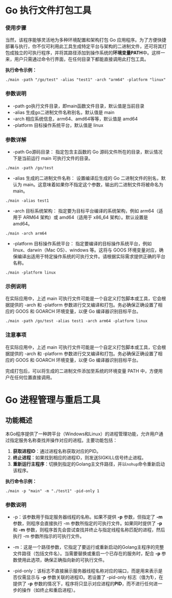 # Go 执行文件打包工具

### 使用步骤

当然，该程序能够灵活地为多种环境配置和架构打包 Go 应用程序。为了方便快捷部署与执行，你不仅可利用此工具生成特定平台与架构的二进制文件，还可将其打包成独立的可执行程序，并将其路径添加到操作系统的**环境变量PATH**中。这样一来，用户只需通过命令行界面，在任何目录下都能直接调用此打包工具。

**执行命令示例：**

```shell
./main -path "/go/test" -alias "test1" -arch "arm64" -platform "linux"
```

### 参数说明

- -path go执行文件目录，即main函数文件目录，默认值是当前目录
- -alias 生成go二进制文件名称别名，默认值是 main
- -arch 相应系统信息，arm64、amd64等等，默认值是 amd64
- -platform 目标操作系统平台，默认值是 linux

### 参数详解

- -path Go源码目录： 指定包含主函数的 Go 源码文件所在的目录，默认情况下是当前运行 main 可执行文件的目录。

```shell
./main -path /go/test
```

- -alias 生成的二进制文件名称： 设置编译后生成的 Go 二进制文件的别名，默认为 main。这意味着如果你不指定这个参数，输出的二进制文件将被命名为 main。

```shell
./main -alias test1
```

- -arch 目标系统架构： 指定要为目标平台编译的系统架构，例如 arm64（适用于 ARM64 架构）或 amd64（适用于 x86_64 架构）。默认设置是 amd64。

```shell
./main -arch arm64
```

- -platform 目标操作系统平台： 指定要编译的目标操作系统平台，例如 linux、darwin（Mac OS）、windows 等。这将与 GOOS 环境变量对应，确保编译出适用于特定操作系统的可执行文件。请根据实际需求提供正确的平台名称。

```shell
./main -platform linux
```

### 示例说明

在实际应用中，上述 main 可执行文件可能是一个自定义打包脚本或工具，它会根据提供的 -arch 和 -platform 参数进行交叉编译和打包。务必确保正确设置了相应的 GOOS 和 GOARCH 环境变量，以便 Go 编译器识别目标平台。

```shell
./main -path /go/test -alias test1 -arch arm64 -platform linux
```

### 注意事项

在实际应用中，上述 main 可执行文件可能是一个自定义打包脚本或工具，它会根据提供的 -arch 和 -platform 参数进行交叉编译和打包。务必确保正确设置了相应的 GOOS 和 GOARCH 环境变量，以便 Go 编译器识别目标平台。

完成打包后，可以将生成的二进制文件添加至系统的环境变量 PATH 中，方便用户在任何位置直接调用。


# Go 进程管理与重启工具

## 功能概述

本Go程序提供了一种跨平台（Windows和Linux）的进程管理功能，允许用户通过指定服务名称查找并操作对应的进程。主要功能包括：

1. **获取进程ID**：通过进程名称获取对应的PID。
2. **终止进程**：如果找到相应的进程ID，则发送SIGKILL信号终止进程。
3. **重新运行主程序**：切换到指定的Golang主文件路径，并以`nohup`命令重新启动该程序。

**执行命令示例：**

```shell
./main -p "main" -m "./test1" -pid-only 1
```

### 参数说明

- -p：该参数用于指定服务器线程的名称。如果不提供 **-p** 参数，但指定了 **-m** 参数，则程序会直接执行 -m 参数所指定的可执行文件。如果同时提供了 **-p** 和 **-m** 参数，则程序首先会尝试查找并终止与指定线程名称匹配的进程，然后执行 -m 参数所指示的可执行文件。

- -m：这是一个路径参数，它指定了要运行或重新启动的Golang主程序的完整文件路径（包括文件名）。当需要替换或重启一个已存在的服务时，配合 **-p** 参数使用此选项，确保正确指向新的可执行文件。

- -pid-only：该标志不直接展示服务器线程名称对应的端口，而是用来表示是否仅需显示与 **-p** 参数关联的进程ID。若设置了 -pid-only 标志（值为**1**），在提供了 **-p** 参数的情况下，程序将只显示对应进程的**PID**，而不进行任何进一步的操作（如终止和重启进程）。